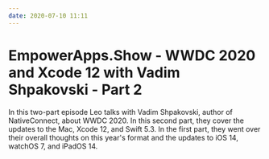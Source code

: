 ```yaml
---
date: 2020-07-10 11:11
---
```

# EmpowerApps.Show - WWDC 2020 and Xcode 12 with Vadim Shpakovski - Part 2


In this two-part episode Leo talks with Vadim Shpakovski, author of NativeConnect, about WWDC 2020. In this second part, they cover the updates to the Mac, Xcode 12, and Swift 5.3. In the first part, they went over their overall thoughts on this year's format and the updates to iOS 14, watchOS 7, and iPadOS 14.